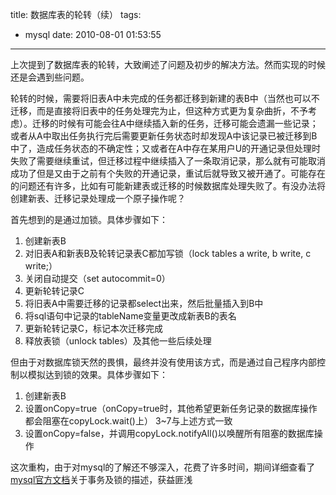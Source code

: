 title: 数据库表的轮转（续）
tags:
  - mysql
date: 2010-08-01 01:53:55
---

上次提到了数据库表的轮转，大致阐述了问题及初步的解决方法。然而实现的时候还是会遇到些问题。  

轮转的时候，需要将旧表A中未完成的任务都迁移到新建的表B中（当然也可以不迁移，而是直接将旧表中的任务处理完为止，但这种方式更为复杂曲折，不予考虑）。迁移的时候有可能会往A中继续插入新的任务，迁移可能会遗漏一些记录；或者从A中取出任务执行完后需要更新任务状态时却发现A中该记录已被迁移到B中了，造成任务状态的不确定性；又或者在A中存在某用户U的开通记录但处理时失败了需要继续重试，但迁移过程中继续插入了一条取消记录，那么就有可能取消成功了但是又由于之前有个失败的开通记录，重试后就导致又被开通了。可能存在的问题还有许多，比如有可能新建表或迁移的时候数据库处理失败了。有没办法将创建新表、迁移记录处理成一个原子操作呢？  

首先想到的是通过加锁。具体步骤如下：  
1. 创建新表B  
2. 对旧表A和新表B及轮转记录表C都加写锁（lock tables a write, b write, c write;）  
3. 关闭自动提交（set autocommit=0）  
4. 更新轮转记录C  
5. 将旧表A中需要迁移的记录都select出来，然后批量插入到B中  
6. 将sql语句中记录的tableName变量更改成新表B的表名  
7. 更新轮转记录C，标记本次迁移完成
8. 释放表锁（unlock tables）及其他一些后续处理  

但由于对数据库锁天然的畏惧，最终并没有使用该方式，而是通过自己程序内部控制以模拟达到锁的效果。具体步骤如下：  
1. 创建新表B  
2. 设置onCopy=true（onCopy=true时，其他希望更新任务记录的数据库操作都会阻塞在copyLock.wait()上）
3~7与上述方式一致  
8. 设置onCopy=false，并调用copyLock.notifyAll()以唤醒所有阻塞的数据库操作  

这次重构，由于对mysql的了解还不够深入，花费了许多时间，期间详细查看了[mysql官方文档](http://dev.mysql.com/doc/refman/5.1/en/sql-syntax-transactions.html)关于事务及锁的描述，获益匪浅
